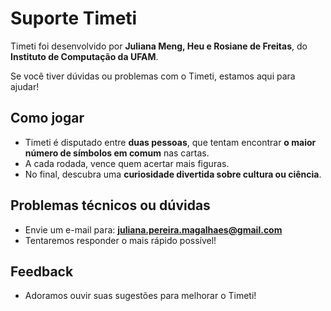# Suporte Timeti

Timeti foi desenvolvido por **Juliana Meng, Heu e Rosiane de Freitas**, do **Instituto de Computação da UFAM**.

Se você tiver dúvidas ou problemas com o Timeti, estamos aqui para ajudar!

## Como jogar
- Timeti é disputado entre **duas pessoas**, que tentam encontrar **o maior número de símbolos em comum** nas cartas.
- A cada rodada, vence quem acertar mais figuras.
- No final, descubra uma **curiosidade divertida sobre cultura ou ciência**.

## Problemas técnicos ou dúvidas
- Envie um e-mail para: **juliana.pereira.magalhaes@gmail.com**
- Tentaremos responder o mais rápido possível!

## Feedback
- Adoramos ouvir suas sugestões para melhorar o Timeti!
